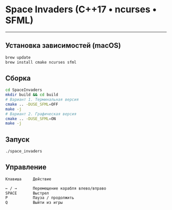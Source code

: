 # Space Invaders (C++17 • ncurses • SFML)

---

## Установка зависимостей (macOS)

```bash
brew update
brew install cmake ncurses sfml
```


## Сборка

```bash
cd SpaceInvaders
mkdir build && cd build
# Вариант 1. Терминальная версия
cmake .. -DUSE_SFML=OFF
make -j
# Вариант 2. Графическая версия
cmake .. -DUSE_SFML=ON
make -j
```

## Запуск

```bash
./space_invaders
```

## Управление

```bash
Клавиша     Действие

← / →	    Перемещение корабля влево/вправо
SPACE	    Выстрел
P	        Пауза / продолжить
Q	        Выйти из игры
```